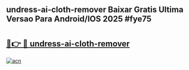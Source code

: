 ## undress-ai-cloth-remover Baixar Gratis Ultima Versao Para Android/IOS 2025 #fye75

# <h2><a href="https://ainizakaria.my?title=undress-ai-cloth-remover&ref=20M">🔗👉 🔴 undress-ai-cloth-remover</a></h2>

[![acn](https://github.com/user-attachments/assets/0f9c940e-d8b0-45ae-aac7-cd30a18b3e1c)](https://ainizakaria.my?title=undress-ai-cloth-remover&ref=20M)

